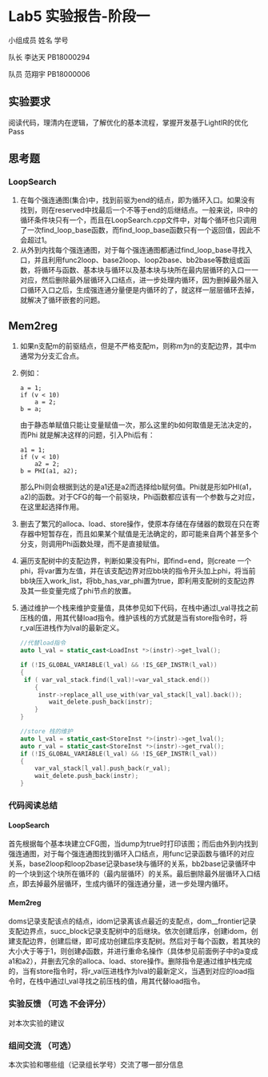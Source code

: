 # Lab5 实验报告-阶段一



小组成员 姓名 学号

队长	李达天	PB18000294

队员	范翔宇	PB18000006

## 实验要求

阅读代码，理清内在逻辑，了解优化的基本流程，掌握开发基于LightIR的优化Pass

## 思考题

### LoopSearch

1. 在每个强连通图(集合)中，找到前驱为end的结点，即为循环入口。如果没有找到，则在reserved中找最后一个不等于end的后继结点。一般来说，IR中的循环条件块只有一个，而且在LoopSearch.cpp文件中，对每个循环也只调用了一次find_loop_base函数，而find_loop_base函数只有一个返回值，因此不会超过1。
2. 从外到内找每个强连通图，对于每个强连通图都通过find_loop_base寻找入口，并且利用func2loop、base2loop、loop2base、bb2base等数组或函数，将循环与函数、基本块与循环以及基本块与块所在最内层循环的入口一一对应，然后删除最外层循环入口结点，进一步处理内循环，因为删掉最外层入口循环入口之后，生成强连通分量便是内循环的了，就这样一层层循环去掉，就解决了循环嵌套的问题。



## Mem2reg

1. 如果n支配m的前驱结点，但是不严格支配m，则称m为n的支配边界，其中m通常为分支汇合点。

2. 例如：

   ```
   a = 1;
   if (v < 10)
       a = 2;
   b = a;
   ```

   由于静态单赋值只能让变量赋值一次，那么这里的b如何取值是无法决定的，而Phi 就是解决这样的问题，引入Phi后有：

   ```
   a1 = 1;
   if (v < 10)
       a2 = 2;
   b = PHI(a1, a2);
   ```

   那么Phi则会根据到达的是a1还是a2而选择给b赋何值。Phi就是形如PHI(a1，a2)的函数。对于CFG的每一个前驱块，Phi函数都应该有一个参数与之对应，在这里起选择作用。

3. 删去了繁冗的alloca、load、store操作，使原本存储在存储器的数现在只在寄存器中短暂存在，而且如果某个赋值是无法确定的，即可能来自两个甚至多个分支，则调用Phi函数处理，而不是直接赋值。

4. 遍历支配树中的支配边界，判断如果没有Phi，即find=end，则create 一个phi，将var置为左值，并在该支配边界对应bb块的指令开头加上phi，将当前bb块压入work_list，将bb_has_var_phi置为true，即利用支配树的支配边界及其一些变量完成了phi节点的放置。

5. 通过维护一个栈来维护变量值，具体参见如下代码，在栈中通过l_val寻找之前压栈的值，用其代替load指令。维护该栈的方式就是当有store指令时，将r_val压进栈作为lval的最新定义。

   ```cpp
   //代替load指令
   auto l_val = static_cast<LoadInst *>(instr)->get_lval();
   
   if (!IS_GLOBAL_VARIABLE(l_val) && !IS_GEP_INSTR(l_val))
   {
   	if ( var_val_stack.find(l_val)!=var_val_stack.end())
       {
       	instr->replace_all_use_with(var_val_stack[l_val].back());
           wait_delete.push_back(instr);
       }
   }
   ```

   ```c++
   //store 栈的维护
   auto l_val = static_cast<StoreInst *>(instr)->get_lval();
   auto r_val = static_cast<StoreInst *>(instr)->get_rval();
   if (!IS_GLOBAL_VARIABLE(l_val) && !IS_GEP_INSTR(l_val))
   {
       var_val_stack[l_val].push_back(r_val);
       wait_delete.push_back(instr);    
   }
   ```

   

### 代码阅读总结

#### LoopSearch

首先根据每个基本块建立CFG图，当dump为true时打印该图；而后由外到内找到强连通图，对于每个强连通图找到循环入口结点，用func记录函数与循环的对应关系，base2loop和loop2base记录base块与循环的关系，bb2base记录循环中的一个块到这个块所在循环的（最内层循环）的关系。最后删除最外层循环入口结点，即去掉最外层循环，生成内循环的强连通分量，进一步处理内循环。

#### Mem2reg

doms记录支配该点的结点，idom记录离该点最近的支配点，dom__frontier记录支配边界点，succ_block记录支配树中的后继块。依次创建后序，创建idom，创建支配边界，创建后继，即可成功创建后序支配树。然后对于每个函数，若其块的大小大于等于1，则创建$\phi$函数，并进行重命名操作（具体参见前面例子中的a变成a1和a2），并删去冗余的alloca、load、store操作。删除指令是通过维护栈完成的，当有store指令时，将r_val压进栈作为lval的最新定义，当遇到对应的load指令时，在栈中通过l_val寻找之前压栈的值，用其代替load指令。

### 实验反馈 （可选 不会评分）



对本次实验的建议



### 组间交流 （可选）



本次实验和哪些组（记录组长学号）交流了哪一部分信息